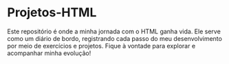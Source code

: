 # Projetos-HTML

Este repositório é onde a minha jornada com o HTML ganha vida. Ele serve como um diário de bordo, registrando cada passo do meu desenvolvimento por meio de exercícios e projetos. Fique à vontade para explorar e acompanhar minha evolução!
